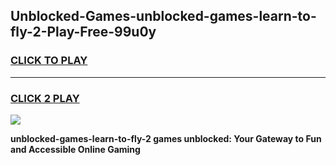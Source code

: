 
## Unblocked-Games-unblocked-games-learn-to-fly-2-Play-Free-99u0y
<h3>
<a href="https://premium76.site?title=unblocked-games-learn-to-fly-2&ref=17A">CLICK TO PLAY</a></h3>
<hr>

<h3>
<a href="https://premium76.site?title=unblocked-games-learn-to-fly-2&ref=17A">CLICK 2 PLAY</a>
  
</h3>

<a href="https://premium76.site?title=unblocked-games-learn-to-fly-2&ref=17A"><img src="https://clearcache.store/games.png"></a>


**unblocked-games-learn-to-fly-2 games unblocked: Your Gateway to Fun and Accessible Online Gaming**
